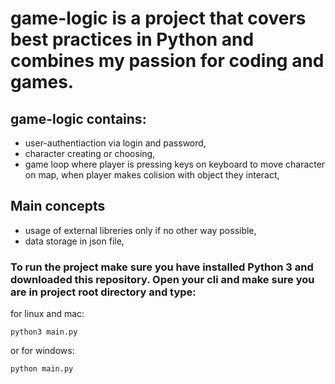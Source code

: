 # game-logic is a project that covers best practices in Python and combines my passion for coding and games.

## game-logic contains:
- user-authentiaction via login and password,
- character creating or choosing,
- game loop where player is pressing keys on keyboard to move character on map, when player makes colision with object they interact,

## Main concepts
- usage of external libreries only if no other way possible,
- data storage in json file,


### To run the project make sure you have installed Python 3 and downloaded this repository. Open your cli and make sure you are in project root directory and type: 
for linux and mac:
```
python3 main.py
```
or for windows:
```
python main.py
```